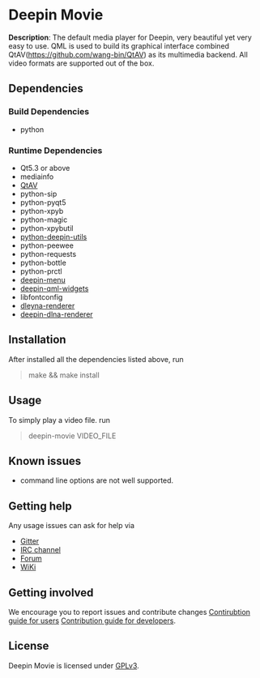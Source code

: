 # Deepin Movie

**Description**:  The default media player for Deepin, very beautiful yet very easy to use. QML is used to build its graphical interface combined QtAV(https://github.com/wang-bin/QtAV) as its multimedia backend. All video formats are supported out of the box.

## Dependencies

### Build Dependencies

- python

### Runtime Dependencies

- Qt5.3 or above
- mediainfo
- [QtAV](https://github.com/wang-bin/QtAV)
- python-sip
- python-pyqt5
- python-xpyb
- python-magic
- python-xpybutil
- [python-deepin-utils](https://github.com/linuxdeepin/deepin-utils)
- python-peewee
- python-requests
- python-bottle
- python-prctl
- [deepin-menu](https://github.com/linuxdeepin/deepin-menu)
- [deepin-qml-widgets](https://github.com/linuxdeepin/deepin-qml-widgets)
- libfontconfig
- [dleyna-renderer](https://github.com/01org/dleyna-renderer)
- [deepin-dlna-renderer](https://gitcafe.com/Deepin/deepin-dlna-renderer/tree/deepin-movie)

## Installation

After installed all the dependencies listed above, run
> make && make install

## Usage

To simply play a video file. run
> deepin-movie VIDEO_FILE

## Known issues

- command line options are not well supported.

## Getting help

Any usage issues can ask for help via

* [Gitter](https://gitter.im/orgs/linuxdeepin/rooms)
* [IRC channel](https://webchat.freenode.net/?channels=deepin)
* [Forum](https://bbs.deepin.org)
* [WiKi](http://wiki.deepin.org/)

## Getting involved

We encourage you to report issues and contribute changes
[Contirubtion guide for users](http://wiki.deepin.org/index.php?title=Contribution_Guidelines_for_Users)
[Contribution guide for developers](http://wiki.deepin.org/index.php?title=Contribution_Guidelines_for_Developers).

## License

Deepin Movie is licensed under [GPLv3](LICENSE).